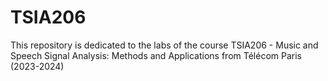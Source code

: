 # TSIA206

This repository is dedicated to the labs of the course TSIA206 - Music and Speech Signal Analysis: Methods and Applications from Télécom Paris (2023-2024)
